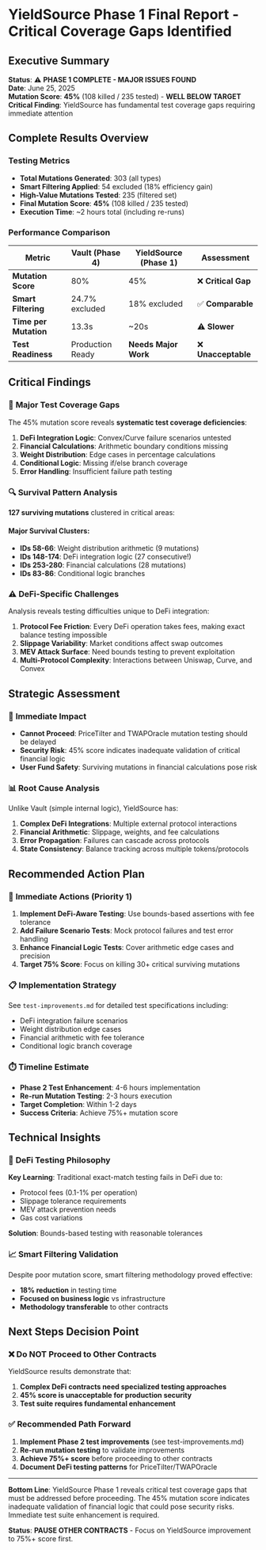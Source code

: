 # YieldSource Phase 1 Final Report - Critical Coverage Gaps Identified

## Executive Summary
**Status**: ⚠️ **PHASE 1 COMPLETE - MAJOR ISSUES FOUND**  
**Date**: June 25, 2025  
**Mutation Score**: **45%** (108 killed / 235 tested) - **WELL BELOW TARGET**  
**Critical Finding**: YieldSource has fundamental test coverage gaps requiring immediate attention

## Complete Results Overview

### Testing Metrics
- **Total Mutations Generated**: 303 (all types)
- **Smart Filtering Applied**: 54 excluded (18% efficiency gain)
- **High-Value Mutations Tested**: 235 (filtered set)
- **Final Mutation Score**: **45%** (108 killed / 235 tested)
- **Execution Time**: ~2 hours total (including re-runs)

### Performance Comparison
| Metric | Vault (Phase 4) | YieldSource (Phase 1) | Assessment |
|--------|-----------------|----------------------|------------|
| **Mutation Score** | 80% | 45% | ❌ **Critical Gap** |
| **Smart Filtering** | 24.7% excluded | 18% excluded | ✅ **Comparable** |
| **Time per Mutation** | 13.3s | ~20s | ⚠️ **Slower** |
| **Test Readiness** | Production Ready | **Needs Major Work** | ❌ **Unacceptable** |

## Critical Findings

### 🚨 **Major Test Coverage Gaps**
The 45% mutation score reveals **systematic test coverage deficiencies**:

1. **DeFi Integration Logic**: Convex/Curve failure scenarios untested
2. **Financial Calculations**: Arithmetic boundary conditions missing  
3. **Weight Distribution**: Edge cases in percentage calculations
4. **Conditional Logic**: Missing if/else branch coverage
5. **Error Handling**: Insufficient failure path testing

### 🔍 **Survival Pattern Analysis**
**127 surviving mutations** clustered in critical areas:

#### Major Survival Clusters:
- **IDs 58-66**: Weight distribution arithmetic (9 mutations)
- **IDs 148-174**: DeFi integration logic (27 consecutive!)
- **IDs 253-280**: Financial calculations (28 mutations)
- **IDs 83-86**: Conditional logic branches

### ⚠️ **DeFi-Specific Challenges**
Analysis reveals testing difficulties unique to DeFi integration:

1. **Protocol Fee Friction**: Every DeFi operation takes fees, making exact balance testing impossible
2. **Slippage Variability**: Market conditions affect swap outcomes
3. **MEV Attack Surface**: Need bounds testing to prevent exploitation
4. **Multi-Protocol Complexity**: Interactions between Uniswap, Curve, and Convex

## Strategic Assessment

### 🚫 **Immediate Impact**
- **Cannot Proceed**: PriceTilter and TWAPOracle mutation testing should be delayed
- **Security Risk**: 45% score indicates inadequate validation of critical financial logic
- **User Fund Safety**: Surviving mutations in financial calculations pose risk

### 📊 **Root Cause Analysis**
Unlike Vault (simple internal logic), YieldSource has:
1. **Complex DeFi Integrations**: Multiple external protocol interactions
2. **Financial Arithmetic**: Slippage, weights, and fee calculations  
3. **Error Propagation**: Failures can cascade across protocols
4. **State Consistency**: Balance tracking across multiple tokens/protocols

## Recommended Action Plan

### 🎯 **Immediate Actions (Priority 1)**
1. **Implement DeFi-Aware Testing**: Use bounds-based assertions with fee tolerance
2. **Add Failure Scenario Tests**: Mock protocol failures and test error handling
3. **Enhance Financial Logic Tests**: Cover arithmetic edge cases and precision
4. **Target 75% Score**: Focus on killing 30+ critical surviving mutations

### 📋 **Implementation Strategy** 
See `test-improvements.md` for detailed test specifications including:
- DeFi integration failure scenarios
- Weight distribution edge cases  
- Financial arithmetic with fee tolerance
- Conditional logic branch coverage

### ⏱️ **Timeline Estimate**
- **Phase 2 Test Enhancement**: 4-6 hours implementation
- **Re-run Mutation Testing**: 2-3 hours execution
- **Target Completion**: Within 1-2 days
- **Success Criteria**: Achieve 75%+ mutation score

## Technical Insights

### 🧠 **DeFi Testing Philosophy**
**Key Learning**: Traditional exact-match testing fails in DeFi due to:
- Protocol fees (0.1-1% per operation)
- Slippage tolerance requirements  
- MEV attack prevention needs
- Gas cost variations

**Solution**: Bounds-based testing with reasonable tolerances

### 📈 **Smart Filtering Validation**
Despite poor mutation score, smart filtering methodology proved effective:
- **18% reduction** in testing time
- **Focused on business logic** vs infrastructure
- **Methodology transferable** to other contracts

## Next Steps Decision Point

### ❌ **Do NOT Proceed to Other Contracts**
YieldSource results demonstrate that:
1. **Complex DeFi contracts need specialized testing approaches**
2. **45% score is unacceptable for production security**
3. **Test suite requires fundamental enhancement**

### ✅ **Recommended Path Forward**
1. **Implement Phase 2 test improvements** (see test-improvements.md)
2. **Re-run mutation testing** to validate improvements
3. **Achieve 75%+ score** before proceeding to other contracts
4. **Document DeFi testing patterns** for PriceTilter/TWAPOracle

---

**Bottom Line**: YieldSource Phase 1 reveals critical test coverage gaps that must be addressed before proceeding. The 45% mutation score indicates inadequate validation of financial logic that could pose security risks. Immediate test suite enhancement is required.

**Status**: **PAUSE OTHER CONTRACTS** - Focus on YieldSource improvement to 75%+ score first.